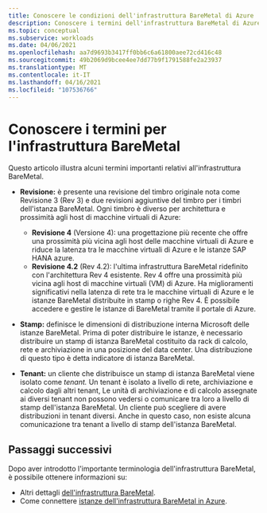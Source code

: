 ```yaml
---
title: Conoscere le condizioni dell'infrastruttura BareMetal di Azure
description: Conoscere i termini dell'infrastruttura BareMetal di Azure.
ms.topic: conceptual
ms.subservice: workloads
ms.date: 04/06/2021
ms.openlocfilehash: aa7d9693b3417ff0bb6c6a61800aee72cd416c48
ms.sourcegitcommit: 49b2069d9bcee4ee7dd77b9f1791588fe2a23937
ms.translationtype: MT
ms.contentlocale: it-IT
ms.lasthandoff: 04/16/2021
ms.locfileid: "107536766"
---
```

# <a name="know-the-terms-for-baremetal-infrastructure"></a>Conoscere i termini per l'infrastruttura BareMetal

Questo articolo illustra alcuni termini importanti relativi all'infrastruttura BareMetal.

- **Revisione:** è presente una revisione del timbro originale nota come Revisione 3 (Rev 3) e due revisioni aggiuntive del timbro per i timbri dell'istanza BareMetal. Ogni timbro è diverso per architettura e prossimità agli host di macchine virtuali di Azure:
    - **Revisione 4** (Versione 4): una progettazione più recente che offre una prossimità più vicina agli host delle macchine virtuali di Azure e riduce la latenza tra le macchine virtuali di Azure e le istanze SAP HANA azure. 
    - **Revisione 4.2** (Rev 4.2): l'ultima infrastruttura BareMetal ridefinito con l'architettura Rev 4 esistente. Rev 4 offre una prossimità più vicina agli host di macchine virtuali (VM) di Azure. Ha miglioramenti significativi nella latenza di rete tra le macchine virtuali di Azure e le istanze BareMetal distribuite in stamp o righe Rev 4. È possibile accedere e gestire le istanze di BareMetal tramite il portale di Azure.    

- **Stamp:** definisce le dimensioni di distribuzione interna Microsoft delle istanze BareMetal. Prima di poter distribuire le istanze, è necessario distribuire un stamp di istanza BareMetal costituito da rack di calcolo, rete e archiviazione in una posizione del data center. Una distribuzione di questo tipo è detta indicatore di istanza BareMetal.

- **Tenant:** un cliente che distribuisce un stamp di istanza BareMetal viene isolato come *tenant.* Un tenant è isolato a livello di rete, archiviazione e calcolo dagli altri tenant, Le unità di archiviazione e di calcolo assegnate ai diversi tenant non possono vedersi o comunicare tra loro a livello di stamp dell'istanza BareMetal. Un cliente può scegliere di avere distribuzioni in tenant diversi. Anche in questo caso, non esiste alcuna comunicazione tra tenant a livello di stamp dell'istanza BareMetal.

## <a name="next-steps"></a>Passaggi successivi

Dopo aver introdotto l'importante terminologia dell'infrastruttura BareMetal, è possibile ottenere informazioni su:
- Altri dettagli [dell'infrastruttura BareMetal](concepts-baremetal-infrastructure-overview.md).
- Come connettere [istanze dell'infrastruttura BareMetal in Azure](connect-baremetal-infrastructure.md).


